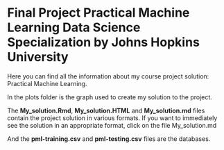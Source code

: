 # Final Project Practical Machine Learning Data Science Specialization by Johns Hopkins University

Here you can find all the information about my course project solution: Practical Machine Learning.

In the plots folder is the graph used to create my solution to the project.

The **My_solution.Rmd**, **My_solution.HTML** and **My_solution.md** files contain the project solution in various formats. If you want to immediately see the solution in an appropriate format, click on the file My_solution.md

And the **pml-training.csv** and **pml-testing.csv** files are the databases.